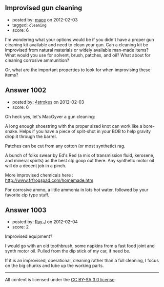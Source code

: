 ## Improvised gun cleaning

- posted by: [mace](https://stackexchange.com/users/-1/163-mace) on 2012-02-03
- tagged: `cleaning`
- score: 6

I'm wondering what your options would be if you didn't have a proper gun cleaning kit available and need to clean your gun. Can a cleaning kit be improvised from natural materials or widely available man-made items? What would you use for solvent, brush, patches, and oil? What about for cleaning corrosive ammunition? 

Or, what are the important properties to look for when improvising these items?






## Answer 1002

- posted by: [4strokes](https://stackexchange.com/users/-1/410-4strokes) on 2012-02-03
- score: 6

Oh heck yes, let's MacGyver a gun cleaning:

A long enough shoestring with the proper sized knot can work like a bore-snake. Helps if you have a piece of split-shot in your BOB to help gravity drop it through the barrel.

Patches can be cut from any cotton (or most synthetic) rag.

A bunch of folks swear by Ed's Red (a mix of transmission fluid, kerosene, and mineral spirits) as the best clp goop out there. Any synthetic motor oil will do a decent job in a pinch.

More improvised chemicals here : http://www.frfrogspad.com/homemade.htm

For corrosive ammo, a little ammonia in lots hot water, followed by your favorite clp type stuff. 


## Answer 1003

- posted by: [Ray J](https://stackexchange.com/users/-1/166-ray-j) on 2012-02-04
- score: 2

Improvised equipment?

I would go with an old toothbrush, some napkins from a fast food joint and synth motor oil.  Pulled from the dip stick of my car, if need be.

If it is an improvised, operational, cleaning rather than a full cleaning, I focus on the big chunks and lube up the working parts.



---

All content is licensed under the [CC BY-SA 3.0 license](https://creativecommons.org/licenses/by-sa/3.0/).
